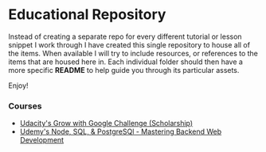 # Educational Repository

Instead of creating a separate repo for every different tutorial or lesson snippet I work through I have created this single repository to house all of the items. When available I will try to include resources, or references to the items that are housed here in. Each individual folder should then have a more specific **README** to help guide you through its particular assets.  

Enjoy!  

### Courses
- [Udacity's Grow with Google Challenge (Scholarship)](https://www.udacity.com/grow-with-google)
- [Udemy's Node, SQL, & PostgreSQl - Mastering Backend Web Development](https://www.udemy.com/node-postgresql/)
